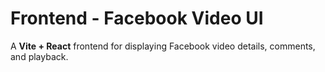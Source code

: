 # Frontend - Facebook Video UI

A **Vite + React** frontend for displaying Facebook video details, comments, and playback.
